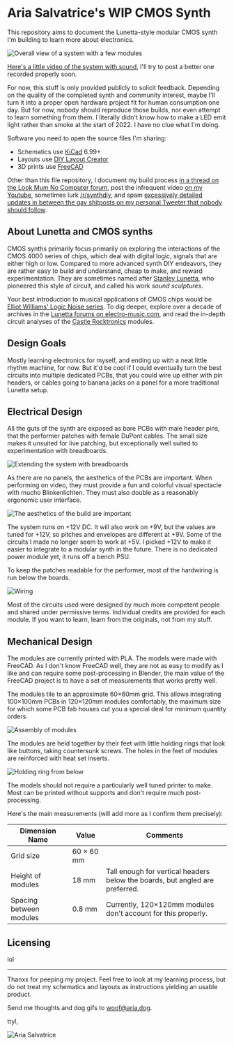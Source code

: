 # Aria Salvatrice's WIP CMOS Synth

This repository aims to document the Lunetta-style modular CMOS synth I'm building to learn more about electronics. 

![Overall view of a system with a few modules](images/full-system.jpg)

[Here's a little video of the system with sound](https://www.youtube.com/watch?v=DDcZ8vBI-KA&), I'll try to post a better one recorded properly soon.

For now, this stuff is only provided publicly to solicit feedback. Depending on the quality of the completed synth and community interest, maybe I'll turn it into a proper open hardware project fit for human consumption one day. But for now, nobody should reproduce those builds, nor even attempt to learn something from them. I literally didn't know how to make a LED emit light rather than smoke at the start of 2022. I have no clue what I'm doing.

Software you need to open the source files I'm sharing:
- Schematics use [KiCad](https://www.kicad.org/) 6.99+
- Layouts use [DIY Layout Creator](http://diy-fever.com/software/diylc/)
- 3D prints use [FreeCAD](https://www.freecadweb.org/)

Other than this file repository, I document my build process [in a thread on the Look Mum No Computer forum](https://lookmumnocomputer.discourse.group/t/starting-a-little-cmos-synth-build/5375/), post the infrequent video [on my Youtube](https://www.youtube.com/c/AriaSalvatrice), sometimes lurk [/r/synthdiy](https://old.reddit.com/r/synthdiy/), and spam [excessively detailed updates in between the gay shitposts on my personal Tweeter that nobody should follow](https://twitter.com/AriaSalvatrice). 

## About Lunetta and CMOS synths

CMOS synths primarily focus primarily on exploring the interactions of the CMOS 4000 series of chips, which deal with digital logic, signals that are either high or low. Compared to more advanced synth DIY endeavors, they are rather easy to build and understand, cheap to make, and reward experimentation. They are sometimes named after [Stanley Lunetta](http://moosack.net/), who pioneered this style of circuit, and called his work _sound sculptures_. 

Your best introduction to musical applications of CMOS chips would be [Elliot Williams' Logic Noise series](https://hackaday.com/series_of_posts/logic-noise/). To dig deeper, explore over a decade of archives in the [Lunetta forums on electro-music.com](https://electro-music.com/forum/forum-160.html), and read the in-depth circuit analyses of the [Castle Rocktronics](http://castlerocktronics.com/modular.html) modules. 


## Design Goals

Mostly learning electronics for myself, and ending up with a neat little rhythm machine, for now. But it'd be cool if I could eventually turn the best circuits into multiple dedicated PCBs, that you could wire up either with pin headers, or cables going to banana jacks on a panel for a more traditional Lunetta setup.


## Electrical Design

All the guts of the synth are exposed as bare PCBs with male header pins, that the performer patches with female DuPont cables. The small size makes it unsuited for live patching, but exceptionally well suited to experimentation with breadboards.

![Extending the system with breadboards](images/integrating-breadboards.jpg)

As there are no panels, the aesthetics of the PCBs are important. When performing on video, they must provide a fun and colorful visual spectacle with mucho Blinkenlichten. They must also double as a reasonably ergonomic user interface.

![The aesthetics of the build are important](images/aesthetics.jpg)

The system runs on +12V DC. It will also work on +9V, but the values are tuned for +12V, so pitches and envelopes are different at +9V. Some of the circuits I made no longer seem to work at +5V. I picked +12V to make it easier to integrate to a modular synth in the future. There is no dedicated power module yet, it runs off a bench PSU.

To keep the patches readable for the performer, most of the hardwiring is run below the boards. 

![Wiring](images/wiring.jpg)

Most of the circuits used were designed by much more competent people and shared under permissive terms. Individual credits are provided for each module. If you want to learn, learn from the originals, not from my stuff.


## Mechanical Design

The modules are currently printed with PLA. The models were made with FreeCAD. As I don't know FreeCAD well, they are not as easy to modify as I like and can require some post-processing in Blender, the main value of the FreeCAD project is to have a set of measurements that works pretty well. 

The modules tile to an approximate 60×60mm grid. This allows integrating 100×100mm PCBs in 120×120mm modules comfortably, the maximum size for which some PCB fab houses cut you a special deal for minimum quantity orders.

![Assembly of modules](images/assembly.png)

The modules are held together by their feet with little holding rings that look like buttons, taking countersunk screws. The holes in the feet of modules are reinforced with heat set inserts.

![Holding ring from below](images/holding-ring-from-below.jpg)

The models should not require a particularly well tuned printer to make. Most can be printed without supports and don't require much post-processing.

Here's the main measurements (will add more as I confirm them precisely):

| Dimension Name | Value | Comments |
|----------------|-------|----------|
| Grid size | 60 × 60 mm 
| Height of modules | 18 mm | Tall enough for vertical headers below the boards, but angled are preferred.
| Spacing between modules | 0.8 mm | Currently, 120×120mm modules don't account for this properly.


## Licensing

lol

-----------

Thanxx for peeping my project. Feel free to look at my learning process, but do not treat my schematics and layouts as instructions yielding an usable product.

Send me thoughts and dog gifs to <woof@aria.dog>.

ttyl,

![Aria Salvatrice](images/signature.png)
